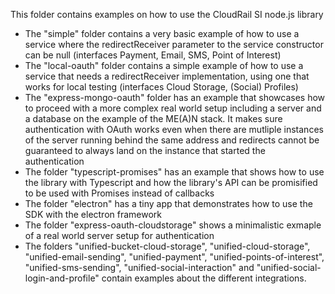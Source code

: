 This folder contains examples on how to use the CloudRail SI node.js library

* The "simple" folder contains a very basic example of how to use a service where the redirectReceiver parameter to the service constructor can be null (interfaces Payment, Email, SMS, Point of Interest)
* The "local-oauth" folder contains a simple example of how to use a service that needs a redirectReceiver implementation, using one that works for local testing (interfaces Cloud Storage, (Social) Profiles)
* The "express-mongo-oauth" folder has an example that showcases how to proceed with a more complex real world setup including a server and a database on the example of the ME(A)N stack.
It makes sure authentication with OAuth works even when there are mutliple instances of the server running behind the same address and redirects cannot be guaranteed to always land on the instance that started the authentication
* The folder "typescript-promises" has an example that shows how to use the library with Typescript and how the library's API can be promisified to be used with Promises instead of callbacks
* The folder "electron" has a tiny app that demonstrates how to use the SDK with the electron framework
* The folder "express-oauth-cloudstorage" shows a minimalistic exmaple of a real world server setup for authentication
* The folders "unified-bucket-cloud-storage", "unified-cloud-storage", "unified-email-sending", "unified-payment", "unified-points-of-interest", "unified-sms-sending", "unified-social-interaction" and "unified-social-login-and-profile" contain examples about the different integrations.